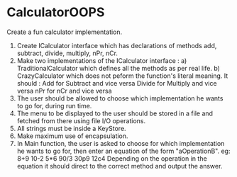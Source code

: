 # CalculatorOOPS
Create a fun calculator implementation.
1) Create ICalculator interface which has declarations of methods add, subtract, divide, multiply, nPr, nCr.
2) Make two implementations of the ICalculator interface : 
	a) TraditionalCalculator which defines all the methods as per real life.
	b) CrazyCalculator which does not peform the function's literal meaning. 
	    It should : 
		Add for Subtract and vice versa
		Divide for Multiply and vice versa
		nPr for nCr and vice versa
3) The user should be allowed to choose which implementation he wants to go for, during run time.
4) The menu to be displayed to the user should be stored in a file and fetched from there using file I/O operations.
5) All strings must be inside a KeyStore.
6) Make maximum use of encapsulation.
7) In Main function, the user is asked to choose for which implementation he wants to go for, then enter an equation of the form "aOperationB".
	eg: 8+9 
	    10-2
            5*6
	    90/3
            30p9
	    12c4
    Depending on the operation in the equation it should direct to the correct method and output the answer.
